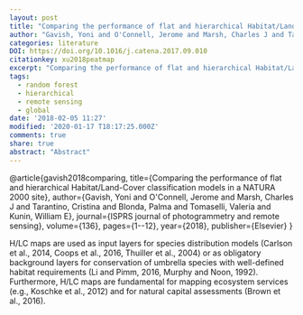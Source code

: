 ```yaml
---
layout: post
title: "Comparing the performance of flat and hierarchical Habitat/Land-Cover classification models in a NATURA 2000 site"
author: "Gavish, Yoni and O'Connell, Jerome and Marsh, Charles J and Tarantino, Cristina and Blonda, Palma and Tomaselli, Valeria and Kunin, William E"
categories: literature
DOI: https://doi.org/10.1016/j.catena.2017.09.010
citationkey: xu2018peatmap
excerpt: "Comparing the performance of flat and hierarchical Habitat/Land-Cover classification models in a NATURA 2000 site"
tags:
  - random forest
  - hierarchical
  - remote sensing
  - global
date: '2018-02-05 11:27'
modified: '2020-01-17 T18:17:25.000Z'
comments: true
share: true
abstract: "Abstract"
---
```


@article{gavish2018comparing,
  title={Comparing the performance of flat and hierarchical Habitat/Land-Cover classification models in a NATURA 2000 site},
  author={Gavish, Yoni and O'Connell, Jerome and Marsh, Charles J and Tarantino, Cristina and Blonda, Palma and Tomaselli, Valeria and Kunin, William E},
  journal={ISPRS journal of photogrammetry and remote sensing},
  volume={136},
  pages={1--12},
  year={2018},
  publisher={Elsevier}
}

H/LC maps are used as input layers for species distribution models (Carlson et al., 2014, Coops et al., 2016, Thuiller et al., 2004) or as obligatory background layers for conservation of umbrella species with well-defined habitat requirements (Li and Pimm, 2016, Murphy and Noon, 1992). Furthermore, H/LC maps are fundamental for mapping ecosystem services (e.g., Koschke et al., 2012) and for natural capital assessments (Brown et al., 2016). 
